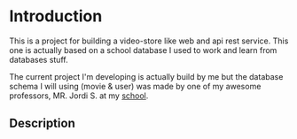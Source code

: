 # Introduction

This is a project for building a video-store like web and api rest service. This one is actually based on a school database I used to work and learn from databases stuff.

The current project I'm developing is actually build by me but the database schema I will using (movie & user) was made by one of my awesome professors, MR. Jordi S. at my [school](http://www.iescarlesvallbona.cat/).

## Description


